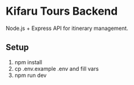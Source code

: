 # Kifaru Tours Backend

Node.js + Express API for itinerary management.

## Setup
1. npm install
2. cp .env.example .env and fill vars
3. npm run dev

